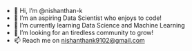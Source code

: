 - 👋 Hi, I’m @nishanthan-k
- 👀 I’m an aspiring Data Scientist who enjoys to code!
- 🌱 I’m currently learning Data Science and Machine Learning
- 💞️ I’m looking for an tiredless community to grow!
- 📫 Reach me on nishanthank9102@gmail.com

<!---
nishanthan-k/nishanthan-k is a ✨ special ✨ repository because its `README.md` (this file) appears on your GitHub profile.
You can click the Preview link to take a look at your changes.
--->
